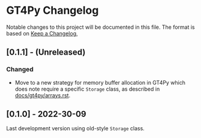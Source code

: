 # GT4Py Changelog

Notable changes to this project will be documented in this file. The format is based on [Keep a Changelog](https://keepachangelog.com/en/1.0.0/),

## [0.1.1] - (Unreleased)

### Changed
- Move to a new strategy for memory buffer allocation in GT4Py which does note require a specific `Storage` class, as described in [docs/gt4py/arrays.rst](docs/gt4py/arrays.rst).


## [0.1.0] - 2022-30-09

Last development version using old-style `Storage` class.
